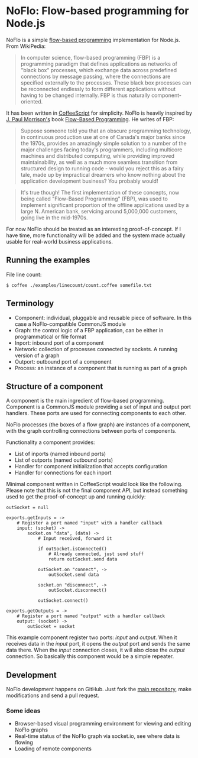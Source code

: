 NoFlo: Flow-based programming for Node.js
=========================================

NoFlo is a simple [flow-based programming](http://en.wikipedia.org/wiki/Flow-based_programming) implementation for Node.js. From WikiPedia:

> In computer science, flow-based programming (FBP) is a programming paradigm that defines applications as networks of "black box" processes, which exchange data across predefined connections by message passing, where the connections are specified externally to the processes. These black box processes can be reconnected endlessly to form different applications without having to be changed internally. FBP is thus naturally component-oriented.

It has been written in [CoffeeScript](http://jashkenas.github.com/coffee-script) for simplicity. NoFlo is heavily inspired by [J. Paul Morrison's](http://www.jpaulmorrison.com/) book [Flow-Based Programming](http://www.jpaulmorrison.com/fbp/#More). He writes of FBP:

> Suppose someone told you that an obscure programming technology, in continuous production use at one of Canada's major banks since the 1970s, provides an amazingly simple solution to a number of the major challenges facing today's programmers, including multicore machines and distributed computing, while providing improved maintainability, as well as a much more seamless transition from structured design to running code - would you reject this as a fairy tale, made up by impractical dreamers who know nothing about the application development business? You probably would!

> It's true though! The first implementation of these concepts, now being called "Flow-Based Programming" (FBP), was used to implement significant proportion of the offline applications used by a large N. American bank, servicing around 5,000,000 customers, going live in the mid-1970s. 

For now NoFlo should be treated as an interesting proof-of-concept. If I have time, more functionality will be added and the system made actually usable for real-world business applications.

## Running the examples

File line count:

    $ coffee ./examples/linecount/count.coffee somefile.txt

## Terminology

* Component: individual, pluggable and reusable piece of software. In this case a NoFlo-compatible CommonJS module
* Graph: the control logic of a FBP application, can be either in programmatical or file format
* Inport: inbound port of a component
* Network: collection of processes connected by sockets. A running version of a graph
* Outport: outbound port of a component
* Process: an instance of a component that is running as part of a graph

## Structure of a component

A component is the main ingredient of flow-based programming. Component is a CommonJS module providing a set of input and output port handlers. These ports are used for connecting components to each other.

NoFlo processes (the boxes of a flow graph) are instances of a component, with the graph controlling connections between ports of components.

Functionality a component provides:

* List of inports (named inbound ports)
* List of outports (named outbound ports)
* Handler for component initialization that accepts configuration
* Handler for connections for each inport

Minimal component written in CoffeeScript would look like the following. Please note that this is not the final component API, but instead something used to get the proof-of-concept up and running quickly:

    outSocket = null

    exports.getInputs = ->
        # Register a port named "input" with a handler callback
        input: (socket) ->
            socket.on "data", (data) ->
                # Input received, forward it

                if outSocket.isConnected()
                    # Already connected, just send stuff
                    return outSocket.send data

                outSocket.on "connect", ->
                    outSocket.send data

                socket.on "disconnect", ->
                    outSocket.disconnect()

                outSocket.connect()

    exports.getOutputs = ->
        # Register a port named "output" with a handler callback
        output: (socket) ->
            outSocket = socket

This example component register two ports: _input_ and _output_. When it receives data in the _input_ port, it opens the _output_ port and sends the same data there. When the _input_ connection closes, it will also close the _output_ connection. So basically this component would be a simple repeater.

## Development

NoFlo development happens on GitHub. Just fork the [main repository](https://github.com/bergie/noflo), make modifications and send a pull request.

### Some ideas

* Browser-based visual programming environment for viewing and editing NoFlo graphs
* Real-time status of the NoFlo graph via socket.io, see where data is flowing
* Loading of remote components
